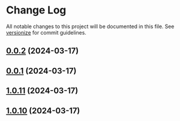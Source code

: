 # Change Log

All notable changes to this project will be documented in this file. See [versionize](https://github.com/versionize/versionize) for commit guidelines.

<a name="0.0.2"></a>
## [0.0.2](https://www.github.com/aheintz/hzcache/releases/tag/v0.0.2) (2024-03-17)

<a name="0.0.1"></a>
## [0.0.1](https://www.github.com/aheintz/hzcache/releases/tag/v0.0.1) (2024-03-17)

<a name="1.0.11"></a>
## [1.0.11](https://www.github.com/aheintz/hzcache/releases/tag/v1.0.11) (2024-03-17)

<a name="1.0.10"></a>
## [1.0.10](https://www.github.com/aheintz/hzcache/releases/tag/v1.0.10) (2024-03-17)

